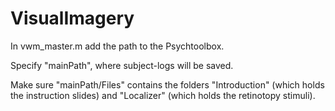 # VisualImagery

In vwm_master.m add the path to the Psychtoolbox.

Specify "mainPath", where subject-logs will be saved.

Make sure "mainPath/Files" contains the folders "Introduction" (which holds the instruction slides) and "Localizer" (which holds the retinotopy stimuli).
